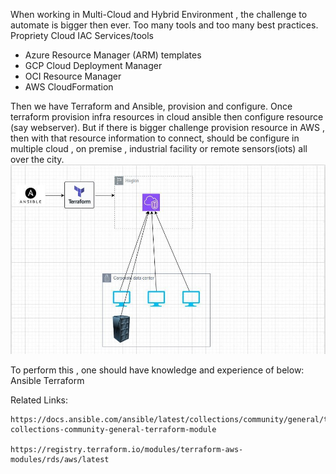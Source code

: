 When working in Multi-Cloud and Hybrid Environment , the challenge to automate is bigger then ever. Too many tools and too many best practices. Propriety Cloud IAC Services/tools
- Azure Resource Manager (ARM) templates
- GCP Cloud Deployment Manager
- OCI Resource Manager
- AWS CloudFormation

Then we have Terraform and Ansible, provision and configure. Once terraform provision infra resources in cloud ansible then configure resource (say webserver).
But if there is bigger challenge provision resource in AWS , then with that resource information to connect, should be configure in multiple cloud , on premise , industrial facility or remote sensors(iots) all over the city.
![Terraform and Ansible](k7tyde9jc7cfl32z43a9.JPG)

To perform this , one should have knowledge and experience of below:
    Ansible
    Terraform

Related Links:

    https://docs.ansible.com/ansible/latest/collections/community/general/terraform_module.html#ansible-collections-community-general-terraform-module

    https://registry.terraform.io/modules/terraform-aws-modules/rds/aws/latest
